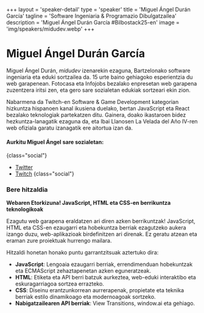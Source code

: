 +++
layout = 'speaker-detail'
type = 'speaker'
title = 'Miguel Ángel Durán García'
tagline = 'Software Ingeniaria & Programazio Dibulgatzailea'
description = 'Miguel Ángel Durán García #Bilbostack25-en'
image = 'img/speakers/midudev.webp'
+++

# Miguel Ángel Durán García

Miguel Ángel Durán, *midudev* izenarekin ezaguna, Bartzelonako software ingeniaria eta eduki sortzailea da. 15 urte baino gehiagoko esperientzia du web garapenean. Fotocasa eta Infojobs bezalako enpresetan web garapena zuzentzera iritsi zen, eta gero sare sozialetan edukiak sortzeari ekin zion.  

Nabarmena da Twitch-en Software & Game Development kategorian hizkuntza hispanoen kanal ikusiena duelako, bertan JavaScript eta React bezalako teknologiak partekatzen ditu. Gainera, doako ikastaroen bidez hezkuntza-lanagatik ezaguna da, eta Ibai Llanosen La Velada del Año IV-ren web ofiziala garatu izanagatik ere aitortua izan da.

#### Aurkitu Miguel Ángel sare sozialetan:

{class="social"}

* [Twitter](https://x.com/midudev)
* [Twitch](https://twitch.tv/midudev)
  {class="social"}

### Bere hitzaldia  
**Webaren Etorkizuna! JavaScript, HTML eta CSS-en berrikuntza teknologikoak**  

Ezagutu web garapena eraldatzen ari diren azken berrikuntzak! JavaScript, HTML eta CSS-en ezaugarri eta hobekuntza berriak ezagutzeko aukera izango duzu, web-aplikazioak birdefinitzen ari direnak. Ez geratu atzean eta eraman zure proiektuak hurrengo mailara.  

Hitzaldi honetan honako puntu garrantzitsuak aztertuko dira:  
- **JavaScript**: Lengoaia ezaugarri berriak, errendimenduan hobekuntzak eta ECMAScript zehaztapenetan azken eguneratzeak.  
- **HTML**: Etiketa eta API berri batzuk aurkeztea, web-eduki interaktibo eta eskuragarriagoa sortzea errazteko.  
- **CSS**: Diseinu erantzunkorrean aurrerapenak, propietate eta teknika berriak estilo dinamikoago eta modernoagoak sortzeko.  
- **Nabigatzailearen API berriak**: View Transitions, window.ai eta gehiago.  

